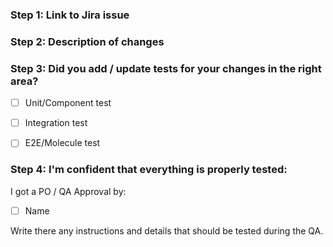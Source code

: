### Step 1: Link to Jira issue


### Step 2: Description of changes


### Step 3: Did you add / update tests for your changes in the right area?
- [ ] Unit/Component test
- [ ] Integration test
- [ ] E2E/Molecule test


### Step 4: I'm confident that everything is properly tested:
I got a PO / QA Approval by:
- [ ] Name

Write there any instructions and details that should be tested during the QA.
